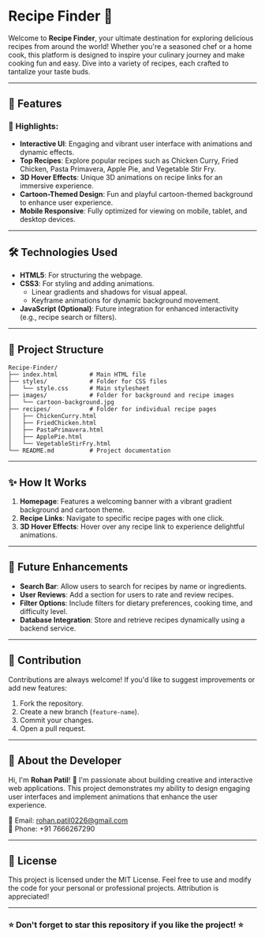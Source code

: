 # Recipe Finder 🍴

Welcome to **Recipe Finder**, your ultimate destination for exploring delicious recipes from around the world! Whether you're a seasoned chef or a home cook, this platform is designed to inspire your culinary journey and make cooking fun and easy. Dive into a variety of recipes, each crafted to tantalize your taste buds.

---

## 🚀 Features

### 🌟 Highlights:
- **Interactive UI**: Engaging and vibrant user interface with animations and dynamic effects.
- **Top Recipes**: Explore popular recipes such as Chicken Curry, Fried Chicken, Pasta Primavera, Apple Pie, and Vegetable Stir Fry.
- **3D Hover Effects**: Unique 3D animations on recipe links for an immersive experience.
- **Cartoon-Themed Design**: Fun and playful cartoon-themed background to enhance user experience.
- **Mobile Responsive**: Fully optimized for viewing on mobile, tablet, and desktop devices.

---

## 🛠️ Technologies Used

- **HTML5**: For structuring the webpage.
- **CSS3**: For styling and adding animations.
  - Linear gradients and shadows for visual appeal.
  - Keyframe animations for dynamic background movement.
- **JavaScript (Optional)**: Future integration for enhanced interactivity (e.g., recipe search or filters).

---

## 📂 Project Structure

```
Recipe-Finder/
├── index.html         # Main HTML file
├── styles/            # Folder for CSS files
│   └── style.css      # Main stylesheet
├── images/            # Folder for background and recipe images
│   └── cartoon-background.jpg
├── recipes/           # Folder for individual recipe pages
│   ├── ChickenCurry.html
│   ├── FriedChicken.html
│   ├── PastaPrimavera.html
│   ├── ApplePie.html
│   └── VegetableStirFry.html
└── README.md          # Project documentation
```

---

## ✨ How It Works

1. **Homepage**: Features a welcoming banner with a vibrant gradient background and cartoon theme.
2. **Recipe Links**: Navigate to specific recipe pages with one click.
3. **3D Hover Effects**: Hover over any recipe link to experience delightful animations.

---

## 🚧 Future Enhancements

- **Search Bar**: Allow users to search for recipes by name or ingredients.
- **User Reviews**: Add a section for users to rate and review recipes.
- **Filter Options**: Include filters for dietary preferences, cooking time, and difficulty level.
- **Database Integration**: Store and retrieve recipes dynamically using a backend service.

---

## 🤝 Contribution

Contributions are always welcome! If you'd like to suggest improvements or add new features:

1. Fork the repository.
2. Create a new branch (`feature-name`).
3. Commit your changes.
4. Open a pull request.

---

## 💼 About the Developer

Hi, I'm **Rohan Patil**! 👋 I'm passionate about building creative and interactive web applications. This project demonstrates my ability to design engaging user interfaces and implement animations that enhance the user experience.

📧 Email: [rohan.patil0226@gmail.com](mailto:rohan.patil0226@gmail.com)  
📱 Phone: +91 7666267290  


---

## 📜 License

This project is licensed under the MIT License. Feel free to use and modify the code for your personal or professional projects. Attribution is appreciated!

---

### ⭐ Don't forget to star this repository if you like the project! ⭐
